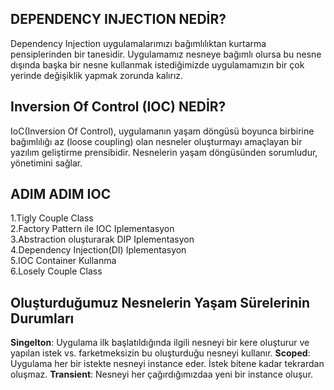 ## DEPENDENCY INJECTION NEDİR?
Dependency Injection uygulamalarımızı bağımlılıktan kurtarma pensiplerinden bir tanesidir. Uygulamamız nesneye bağımlı olursa bu nesne dışında başka bir nesne kullanmak 
istediğimizde uygulamamızın bir çok yerinde değişiklik yapmak zorunda kalırız.
## Inversion Of Control (IOC) NEDİR?
IoC(Inversion Of Control), uygulamanın yaşam döngüsü boyunca birbirine bağımlılığı az (loose coupling) olan nesneler oluşturmayı amaçlayan bir yazılım geliştirme prensibidir. Nesnelerin yaşam döngüsünden sorumludur, yönetimini sağlar. 
## ADIM ADIM IOC
1.Tigly Couple Class</br>
2.Factory Pattern ile IOC Iplementasyon</br>
3.Abstraction oluşturarak DIP Iplementasyon</br>
4.Dependency Injection(DI) Iplementasyon</br>
5.IOC Container Kullanma</br>
6.Losely Couple Class</br>
## Oluşturduğumuz Nesnelerin Yaşam Sürelerinin Durumları
<strong>Singelton</strong>: Uygulama ilk başlatıldığında ilgili nesneyi bir kere oluşturur ve yapılan istek vs. farketmeksizin bu oluşturduğu nesneyi kullanır.
<strong>Scoped</strong>: Uygulama her bir istekte nesneyi instance eder. İstek bitene kadar tekrardan oluşmaz.
<strong>Transient</strong>: Nesneyi her çağırdığımızdaa yeni bir instance oluşur.


